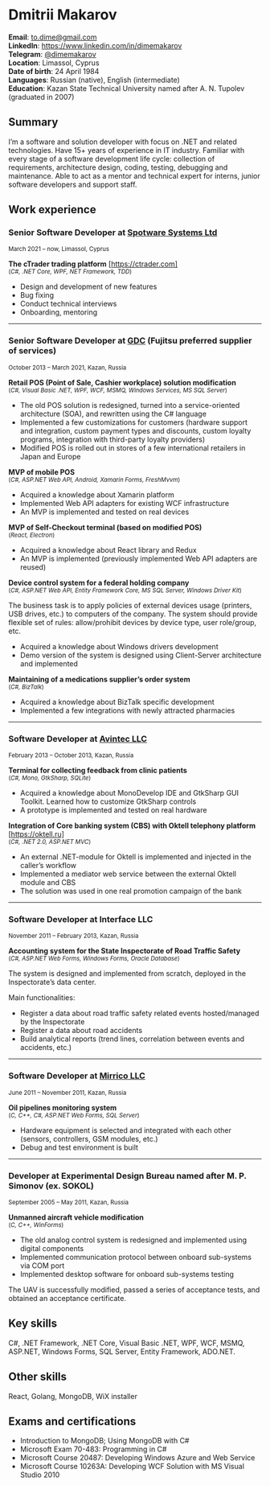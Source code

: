 # Dmitrii Makarov

**Email**: to.dime@gmail.com<br />
**LinkedIn**: https://www.linkedin.com/in/dimemakarov<br />
**Telegram**: [@dimemakarov](https://t.me/dimemakarov)<br />
**Location**: Limassol, Cyprus<br />
**Date of birth**: 24 April 1984<br />
**Languages**: Russian (native), English (intermediate)<br />
**Education**: Kazan State Technical University named after A. N. Tupolev (graduated in 2007)

## Summary

I’m a software and solution developer with focus on .NET and related technologies. Have 15+ years of experience in IT industry. Familiar with every stage of a software development life cycle: collection of requirements, architecture design, coding, testing, debugging and maintenance. Able to act as a mentor and technical expert for interns, junior software developers and support staff.

## Work experience

### Senior Software Developer at [**Spotware Systems Ltd**](https://spotware.com)
<sup>March 2021 – now, Limassol, Cyprus</sup>

**The cTrader trading platform** [https://ctrader.com]
<br />
<sup>(*C#, .NET Core, WPF, NET Framework, TDD*)</sup>

* Design and development of new features
* Bug fixing
* Conduct technical interviews
* Onboarding, mentoring

---
### Senior Software Developer at [**GDC**](https://gdc-services.com/) (Fujitsu preferred supplier of services)
<sup>October 2013 – March 2021, Kazan, Russia</sup>

**Retail POS (Point of Sale, Cashier workplace) solution modification**
<br />
<sup>(*C#, Visual Basic .NET, WPF, WCF, MSMQ, Windows Services, MS SQL Server*)</sup>

* The old POS solution is redesigned, turned into a service-oriented architecture (SOA), and rewritten using the C# language
* Implemented a few customizations for customers (hardware support and integration, custom payment types and discounts, custom loyalty programs, integration with third-party loyalty providers)
* Modified POS is rolled out in stores of a few international retailers in Japan and Europe

**MVP of mobile POS**
<br />
<sup>(*C#, ASP.NET Web API, Android, Xamarin Forms, FreshMvvm*)</sup>

* Acquired a knowledge about Xamarin platform
* Implemented Web API adapters for existing WCF infrastructure
* An MVP is implemented and tested on real devices

**MVP of Self-Checkout terminal (based on modified POS)**
<br />
<sup>(*React, Electron*)</sup>

* Acquired a knowledge about React library and Redux
* An MVP is implemented (previously implemented Web API adapters are reused)

**Device control system for a federal holding company**
<br />
<sup>(*C#, ASP.NET Web API, Entity Framework Core, MS SQL Server, Windows Driver Kit*)</sup>

The business task is to apply policies of external devices usage (printers, USB drives, etc.) to computers of the company. The system should provide flexible set of rules: allow/prohibit devices by device type, user role/group, etc.

* Acquired a knowledge about Windows drivers development
* Demo version of the system is designed using Client-Server architecture and implemented

**Maintaining of a medications supplier’s order system**
<br />
<sup>(*C#, BizTalk*)</sup>

* Acquired a knowledge about BizTalk specific development
* Implemented a few integrations with newly attracted pharmacies

---
### Software Developer at [**Avintec LLC**](https://avintec.ru/)
<sup>February 2013 – October 2013, Kazan, Russia</sup>

**Terminal for collecting feedback from clinic patients**
<br />
<sup>(*C#, Mono, GtkSharp, SQLite*)</sup>

* Acquired a knowledge about MonoDevelop IDE and GtkSharp GUI Toolkit. Learned how to customize GtkSharp controls
* A prototype is implemented and tested on real hardware

**Integration of Core banking system (CBS) with Oktell telephony platform** [https://oktell.ru]
<br />
<sup>(*C#, .NET 2.0, ASP.NET MVC*)</sup>

* An external .NET-module for Oktell is implemented and injected in the caller’s workflow
* Implemented a mediator web service between the external Oktell module and CBS
* The solution was used in one real promotion campaign of the bank

---
### Software Developer at **Interface LLC**
<sup>November 2011 – February 2013, Kazan, Russia</sup>

**Accounting system for the State Inspectorate of Road Traffic Safety**
<br />
<sup>(*C#, ASP.NET Web Forms, Windows Forms, Oracle Database*)</sup>

The system is designed and implemented from scratch, deployed in the Inspectorate’s data center.

Main functionalities:
* Register a data about road traffic safety related events hosted/managed by the Inspectorate
* Register a data about road accidents
* Build analytical reports (trend lines, correlation between events and accidents, etc.)

---
### Software Developer at [**Mirrico LLC**](https://mirrico.ru/)
<sup>June 2011 – November 2011, Kazan, Russia</sup>

**Oil pipelines monitoring system**
<br />
<sup>(*C, C++, C#, ASP.NET Web Forms, SQL Server*)</sup>

* Hardware equipment is selected and integrated with each other (sensors, controllers, GSM modules, etc.)
* Debug and test environment is built

---
### Developer at **Experimental Design Bureau named after M. P. Simonov** (ex. SOKOL)
<sup>September 2005 – May 2011, Kazan, Russia</sup>

**Unmanned aircraft vehicle modification**
<br />
<sup>(*C, C++, WinForms*)</sup>

* The old analog control system is redesigned and implemented using digital components
* Implemented communication protocol between onboard sub-systems via COM port
* Implemented desktop software for onboard sub-systems testing

The UAV is successfully modified, passed a series of acceptance tests, and obtained an acceptance certificate.

## Key skills
C#, .NET Framework, .NET Core, Visual Basic .NET, WPF, WCF, MSMQ, ASP.NET, Windows Forms,
SQL Server, Entity Framework, ADO.NET.

## Other skills
React, Golang, MongoDB, WiX installer

## Exams and certifications

* Introduction to MongoDB; Using MongoDB with C#
* Microsoft Exam 70-483: Programming in C#
* Microsoft Course 20487: Developing Windows Azure and Web Service
* Microsoft Course 10263A: Developing WCF Solution with MS Visual Studio 2010
